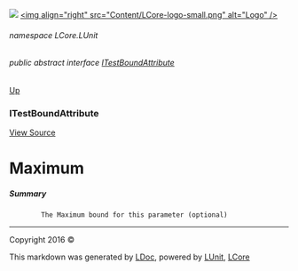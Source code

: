 ![](Content/LCore-banner-small.png "")
[&lt;img align=&quot;right&quot; src=&quot;Content/LCore-logo-small.png&quot; alt=&quot;Logo&quot; /&gt;](../README.md)

###### namespace LCore.LUnit

###### public abstract interface [ITestBoundAttribute](docs/ITestBoundAttribute.md)
[Up](docs/ITestBoundAttribute.md)

### ITestBoundAttribute
[View Source](LUnit/Attributes/Interfaces/ITestBoundAttribute.cs)

# Maximum

##### Summary

            The Maximum bound for this parameter (optional)
            



---

Copyright 2016 &copy; [](../README.md) [](../TableOfContents.md)

This markdown was generated by [LDoc](https://github.com/CodeSingularity/LDoc), powered by [LUnit](https://github.com/CodeSingularity/LUnit), [LCore](https://github.com/CodeSingularity/LCore)
